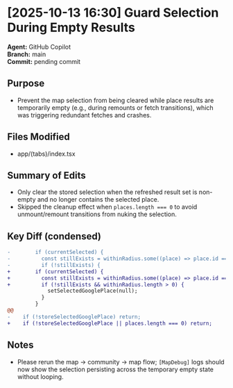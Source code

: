 # [2025-10-13 16:30] Guard Selection During Empty Results

**Agent:** GitHub Copilot  
**Branch:** main  
**Commit:** pending commit  

## Purpose
- Prevent the map selection from being cleared while place results are temporarily empty (e.g., during remounts or fetch transitions), which was triggering redundant fetches and crashes.

## Files Modified
- app/(tabs)/index.tsx

## Summary of Edits
- Only clear the stored selection when the refreshed result set is non-empty and no longer contains the selected place.
- Skipped the cleanup effect when `places.length === 0` to avoid unmount/remount transitions from nuking the selection.

## Key Diff (condensed)
```diff
-        if (currentSelected) {
-          const stillExists = withinRadius.some((place) => place.id === currentSelected.id);
-          if (!stillExists) {
+        if (currentSelected) {
+          const stillExists = withinRadius.some((place) => place.id === currentSelected.id);
+          if (!stillExists && withinRadius.length > 0) {
             setSelectedGooglePlace(null);
           }
         }
@@
-    if (!storeSelectedGooglePlace) return;
+    if (!storeSelectedGooglePlace || places.length === 0) return;
```

## Notes
- Please rerun the map → community → map flow; `[MapDebug]` logs should now show the selection persisting across the temporary empty state without looping.
